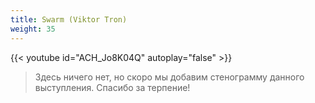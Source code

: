```yaml
---
title: Swarm (Viktor Tron)
weight: 35
---
```


{{< youtube id="ACH_Jo8K04Q" autoplay="false" >}}

>Здесь ничего нет, но скоро мы добавим стенограмму данного выступления. Спасибо за терпение!
